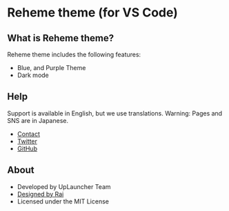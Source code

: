 # Reheme theme (for VS Code)

## What is Reheme theme?

Reheme theme includes the following features:
* Blue, and Purple Theme
* Dark mode

## Help
Support is available in English, but we use translations.
Warning: Pages and SNS are in Japanese.

* [Contact](https://www.uplauncher.net/contact.html)
* [Twitter](https://twitter.com/uplaunchers)
* [GitHub](https://github.com/uplauncher)

## About

* Developed by UpLauncher Team
* [Designed by Rai](https://twitter.com/raidesuuu)
* Licensed under the MIT License
